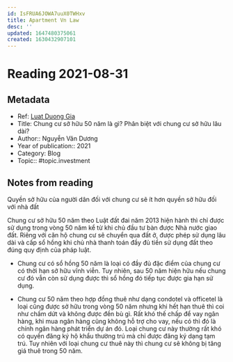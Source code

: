 ```yaml
---
id: IsFRUA6JOWA7uuX0TWHxv
title: Apartment Vn Law
desc: ''
updated: 1647480375061
created: 1630432907101
---
```

# Reading 2021-08-31

## Metadata

- Ref: [Luat Duong Gia](https://luatduonggia.vn/chung-cu-so-huu-50-nam-la-gi-phan-biet-voi-chung-cu-so-huu-lau-dai/)
- Title: Chung cư sở hữu 50 năm là gì? Phân biệt với chung cư sở hữu lâu dài?
- Author:: Nguyễn Văn Dương
- Year of publication:: 2021
- Category: Blog
- Topic:: #topic.investment

## Notes from reading

Quyền sở hữu của người dân đối với chung cư sẽ ít hơn quyền sở hữu đối với nhà đất

Chung cư sở hữu 50 năm theo Luật đất đai năm 2013 hiện hành thì chỉ được sử dụng trong vòng 50 năm kể từ khi chủ đầu tư bàn được Nhà nước giao đất. Riêng với căn hộ chung cư sẽ chuyển qua đất ở, được phép sử dụng lâu dài và cấp sổ hồng khi chủ nhà thanh toán đầy đủ tiền sử dụng đất theo đúng quy định của pháp luật.

- Chung cư có sổ hồng 50 năm là loại có đầy đủ đặc điểm của chung cư có thời hạn sở hữu vĩnh viễn. Tuy nhiên, sau 50 năm hiện hữu nếu chung cư đó vẫn còn sử dụng được thì sổ hồng đó tiếp tục được gia hạn sử dụng.

- Chung cư 50 năm theo hợp đồng thuê như dạng condotel và officetel là loại cũng được sở hữu trong vòng 50 năm nhưng khi hết hạn thuê thì coi như chấm dứt và không được đền bù gì. Rất khó thế chấp để vay ngân hàng, khi mua ngân hàng cũng không hỗ trợ cho vay, nếu có thì đó là chính ngân hàng phát triển dự án đó. Loại chung cư này thường rất khó có quyền đăng ký hộ khẩu thường trú mà chỉ được đăng ký dạng tạm trú. Tuy nhiên với loại  chung cư thuê này thì chung cư sẽ không bị tăng giá thuê trong 50 năm.
